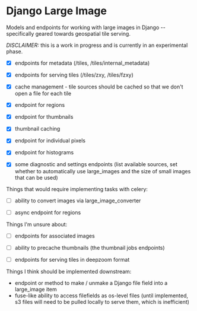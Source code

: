 # Django Large Image

Models and endpoints for working with large images in Django -- specifically
geared towards geospatial tile serving.

*DISCLAIMER:* this is a work in progress and is currently in an experimental phase.


- [x] endpoints for metadata (/tiles, /tiles/internal_metadata)
- [x] endpoints for serving tiles (/tiles/zxy, /tiles/fzxy)
- [x] cache management - tile sources should be cached so that we don't open a file for each tile
- [x] endpoint for regions
- [x] endpoint for thumbnails
- [x] thumbnail caching
- [x] endpoint for individual pixels
- [x] endpoint for histograms
- [x] some diagnostic and settings endpoints (list available sources, set whether to automatically use large_images and the size of small images that can be used)


Things that would require implementing tasks with celery:

- [ ] ability to convert images via large_image_converter
- [ ] async endpoint for regions


Things I'm unsure about:

- [ ] endpoints for associated images
- [ ] ability to precache thumbnails (the thumbnail jobs endpoints)
- [ ] endpoints for serving tiles in deepzoom format


Things I think should be implemented downstream:

- endpoint or method to make / unmake a Django file field into a large_image item
- fuse-like ability to access filefields as os-level files (until implemented, s3 files will need to be pulled locally to serve them, which is inefficient)
